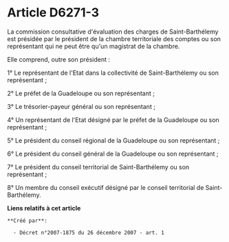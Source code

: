 # Article D6271-3

La commission consultative d'évaluation des charges de Saint-Barthélemy est présidée par le président de la chambre
territoriale des comptes ou son représentant qui ne peut être qu'un magistrat de la chambre.

Elle comprend, outre son président : 

1° Le représentant de l'Etat dans la collectivité de Saint-Barthélemy ou son représentant ; 

2° Le préfet de la Guadeloupe ou son représentant ; 

3° Le trésorier-payeur général ou son représentant ; 

4° Un représentant de l'Etat désigné par le préfet de la Guadeloupe ou son représentant ; 

5° Le président du conseil régional de la Guadeloupe ou son représentant ;

6° Le président du conseil général de la Guadeloupe ou son représentant ;

7° Le président du conseil territorial de Saint-Barthélemy ou son représentant ; 

8° Un membre du conseil exécutif désigné par le conseil territorial de Saint-Barthélemy.

**Liens relatifs à cet article**

	**Créé par**:

	  - Décret n°2007-1875 du 26 décembre 2007 - art. 1

